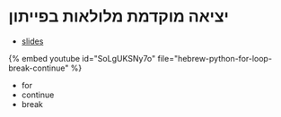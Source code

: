 # יציאה מוקדמת מלולאות בפייתון


* [slides](https://code-maven.com/slides/python-programming/for-break)

{% embed youtube id="SoLgUKSNy7o" file="hebrew-python-for-loop-break-continue" %}


* for
* continue
* break
